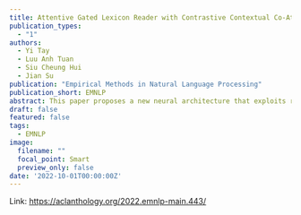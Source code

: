 ```yaml
---
title: Attentive Gated Lexicon Reader with Contrastive Contextual Co-Attention for Sentiment Classification
publication_types:
  - "1"
authors:
  - Yi Tay
  - Luu Anh Tuan
  - Siu Cheung Hui
  - Jian Su
publication: "Empirical Methods in Natural Language Processing"
publication_short: EMNLP
abstract: This paper proposes a new neural architecture that exploits readily available sentiment lexicon resources. The key idea is that that incorporating a word-level prior can aid in the representation learning process, eventually improving model performance. To this end, our model employs two distinctly unique components, i.e., (1) we introduce a lexicon-driven contextual attention mechanism to imbue lexicon words with long-range contextual information and (2), we introduce a contrastive co-attention mechanism that models contrasting polarities between all positive and negative words in a sentence. Via extensive experiments, we show that our approach outperforms many other neural baselines on sentiment classification tasks on multiple benchmark datasets.
draft: false
featured: false
tags:
  - EMNLP
image:
  filename: ""
  focal_point: Smart
  preview_only: false
date: '2022-10-01T00:00:00Z'
---
```

Link: https://aclanthology.org/2022.emnlp-main.443/